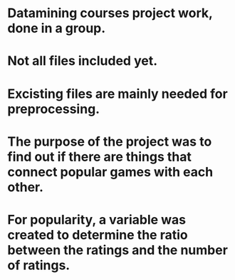 # Datamining courses project work, done in a group.
# Not all files included yet.
# Excisting files are mainly needed for preprocessing.
# The purpose of the project was to find out if there are things that connect popular games with each other.
# For popularity, a variable was created to determine the ratio between the ratings and the number of ratings.
